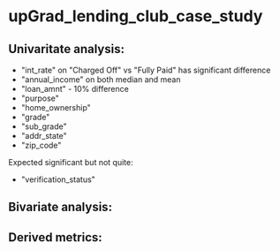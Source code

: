 # upGrad_lending_club_case_study


## Univaritate analysis:
- "int_rate" on "Charged Off" vs "Fully Paid" has significant difference
- "annual_income" on both median and mean
- "loan_amnt" - 10% difference
- "purpose"
- "home_ownership"
- "grade"
- "sub_grade"
- "addr_state"
- "zip_code"

Expected significant but not quite:
- "verification_status"

## Bivariate analysis:


## Derived metrics:



